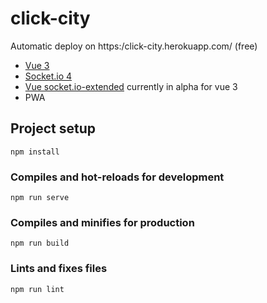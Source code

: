 # click-city

Automatic deploy on https:/click-city.herokuapp.com/ (free)

- [Vue 3](https://v3.vuejs.org/)
- [Socket.io 4](https://socket.io/)
- [Vue socket.io-extended](https://github.com/probil/vue-socket.io-extended/tree/alpha) currently in alpha for vue 3
- PWA


## Project setup
```
npm install
```

### Compiles and hot-reloads for development
```
npm run serve
```

### Compiles and minifies for production
```
npm run build
```

### Lints and fixes files
```
npm run lint
```
